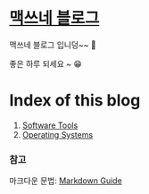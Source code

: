 <h1 id="home-max.github.io" style="display:none;">
  <a href="https://home-max.github.io/">home-max.github.io</a>
</h1>

# [맥쓰네 블로그](/ "https://home-max.github.io")
맥쓰네 블로그 입니덩~~ 🎉

좋은 하루 되세요 ~ 😁

# Index of this blog

1. [Software Tools](./software_tools "https://home-max.github.io/software_tools")
1. [Operating Systems](./operating_systems "https://home-max.github.io/operating_systems")

### 참고
마크다운 문법: [Markdown Guide](https://www.markdownguide.org/ "markdown guide website")
